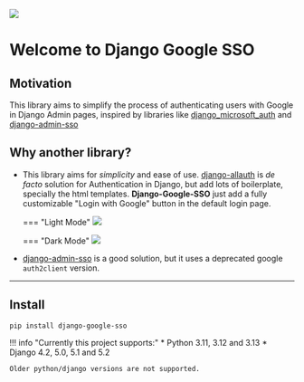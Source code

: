 ![](images/django-google-sso.png)

# Welcome to Django Google SSO

## Motivation

This library aims to simplify the process of authenticating users with Google in Django Admin pages,
inspired by libraries like [django_microsoft_auth](https://github.com/AngellusMortis/django_microsoft_auth)
and [django-admin-sso](https://github.com/matthiask/django-admin-sso/)

## Why another library?

* This library aims for _simplicity_ and ease of use. [django-allauth](https://github.com/pennersr/django-allauth) is
  _de facto_ solution for Authentication in Django, but add lots of boilerplate, specially the html templates.
  **Django-Google-SSO** just add a fully customizable "Login with Google" button in the default login page.

    === "Light Mode"
        ![](images/django_login_with_google_light.png)

    === "Dark Mode"
        ![](images/django_login_with_google_dark.png)

* [django-admin-sso](https://github.com/matthiask/django-admin-sso/) is a good solution, but it uses a deprecated
  google `auth2client` version.

---

## Install

```shell
pip install django-google-sso
```

!!! info "Currently this project supports:"
    * Python 3.11, 3.12 and 3.13
    * Django 4.2, 5.0, 5.1 and 5.2

    Older python/django versions are not supported.
